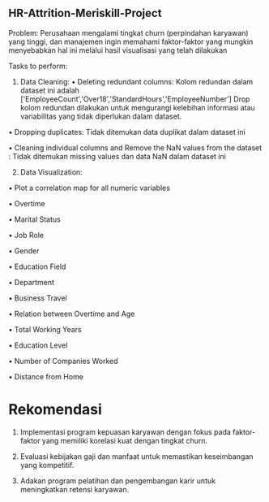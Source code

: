 ## HR-Attrition-Meriskill-Project
Problem:
Perusahaan mengalami tingkat churn (perpindahan karyawan) yang tinggi, dan manajemen ingin memahami faktor-faktor yang mungkin menyebabkan hal ini melalui hasil visualisasi yang telah dilakukan

Tasks to perform: 

1. Data Cleaning:
•	Deleting redundant columns: Kolom redundan dalam dataset ini adalah ['EmployeeCount','Over18','StandardHours','EmployeeNumber'] Drop kolom redundan dilakukan untuk mengurangi kelebihan informasi atau variabilitas yang tidak diperlukan dalam dataset.

•	Dropping duplicates: Tidak ditemukan data duplikat dalam dataset ini

•	Cleaning individual columns and	Remove the NaN values from the dataset : Tidak ditemukan missing values dan data NaN dalam dataset ini

2. Data Visualization:
   
•	Plot a correlation map for all numeric variables

•	Overtime 

•	Marital Status 

•	Job Role 

•	Gender 

•	Education Field 

•	Department 

•	Business Travel 

•	Relation between Overtime and Age

•	Total Working Years 

•	Education Level 

•	Number of Companies Worked 

•	Distance from Home

# Rekomendasi

1. Implementasi program kepuasan karyawan dengan fokus pada faktor-faktor yang memiliki korelasi kuat dengan tingkat churn.

2. Evaluasi kebijakan gaji dan manfaat untuk memastikan keseimbangan yang kompetitif.

3. Adakan program pelatihan dan pengembangan karir untuk meningkatkan retensi karyawan.
